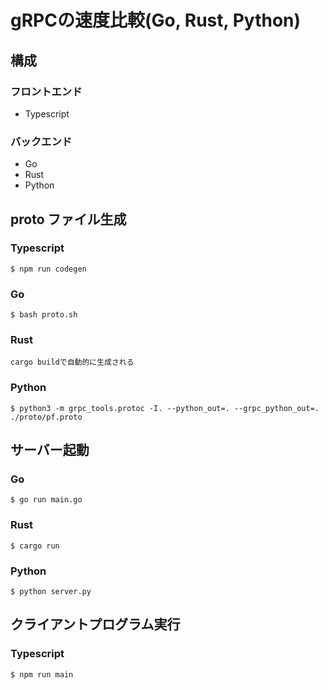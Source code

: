 # gRPCの速度比較(Go, Rust, Python)
## 構成
### フロントエンド
* Typescript
### バックエンド
* Go
* Rust
* Python

## proto ファイル生成
### Typescript
```
$ npm run codegen
```
### Go
```
$ bash proto.sh
```
### Rust
```
cargo buildで自動的に生成される
```
### Python
```
$ python3 -m grpc_tools.protoc -I. --python_out=. --grpc_python_out=. ./proto/pf.proto
```
## サーバー起動
### Go
```
$ go run main.go
```
### Rust
```
$ cargo run
```

### Python
```
$ python server.py
```

## クライアントプログラム実行
### Typescript
```
$ npm run main
```
